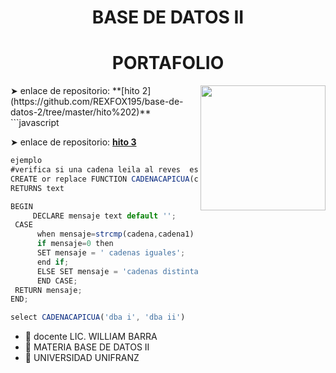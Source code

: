 <h1 align="center"> BASE DE DATOS II</h1>
<h1 align="center"> PORTAFOLIO</h1>
<img align='right' src='https://user-images.githubusercontent.com/5713670/87202985-820dcb80-c2b6-11ea-9f56-7ec461c497c3.gif' width='200"'>
➤ enlace de repositorio: **[hito 2](https://github.com/REXFOX195/base-de-datos-2/tree/master/hito%202)**
```javascript

➤ enlace de repositorio: **[hito 3](https://github.com/REXFOX195/base-de-datos-2/tree/master/hito%203/procesual)**
```javascript
ejemplo
#verifica si una cadena leila al reves  es la misma cadena
CREATE or replace FUNCTION CADENACAPICUA(cadena TEXT,cadena1 text)
RETURNS text

BEGIN
     DECLARE mensaje text default '';
 CASE
      when mensaje=strcmp(cadena,cadena1) then
      if mensaje=0 then
      SET mensaje = ' cadenas iguales';
      end if;
      ELSE SET mensaje = 'cadenas distintas';
      END CASE;
 RETURN mensaje;
END;

select CADENACAPICUA('dba i', 'dba ii')
```


- 🔭 docente LIC. WILLIAM BARRA
- 🌱 MATERIA BASE DE DATOS II
- 👯 UNIVERSIDAD UNIFRANZ
